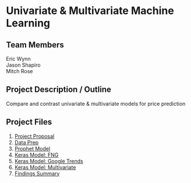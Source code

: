 # Univariate & Multivariate Machine Learning

## Team Members

Eric Wynn  
Jason Shapiro  
Mitch Rose

## Project Description / Outline

Compare and contrast univariate & multivariate models for price prediction

## Project Files

1. [Project Proposal](PROPOSAL.md)
1. [Data Prep](App/Data_Preparation.ipynb)
1. [Prophet Model](App/Prophet_Model.ipynb)
1. [Keras Model: FNG](App/FNG-2.ipynb)
1. [Keras Model: Google Trends](App/TensorFlow_Model_GoogleTrends_Price.ipynb)
1. [Keras Model: Multivariate](App/TensorFlow_Multi.ipynb)
1. [Findings Summary](FindingsSummaryPart1.md)